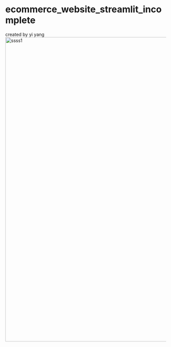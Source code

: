 # ecommerce_website_streamlit_incomplete
created by yi yang
<img width="953" alt="ssss1" src="https://github.com/yiyanglaw/ecommerce_website_streamlit_incomplete/assets/103878931/d3016dc1-3558-4776-9d47-2df7081fa9db">
